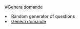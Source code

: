 #Genera domande
<li>Random generator of questions
</li>
<li><a href="https://gendomanalisi1.altervista.org/index.php">Genera domande</a></li>




